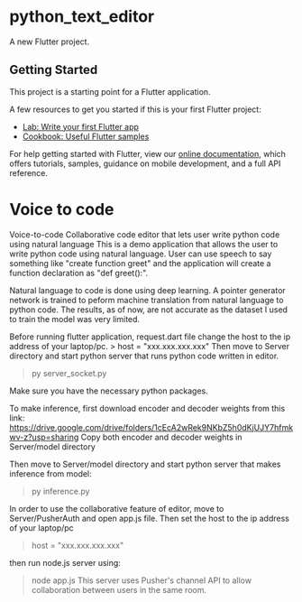 # python_text_editor

A new Flutter project.

## Getting Started

This project is a starting point for a Flutter application.

A few resources to get you started if this is your first Flutter project:

- [Lab: Write your first Flutter app](https://flutter.dev/docs/get-started/codelab)
- [Cookbook: Useful Flutter samples](https://flutter.dev/docs/cookbook)

For help getting started with Flutter, view our
[online documentation](https://flutter.dev/docs), which offers tutorials,
samples, guidance on mobile development, and a full API reference.


# Voice to code
 

Voice-to-code Collaborative code editor that lets user write python code using natural language This is a demo application that allows the user to write python code using natural language. 
User can use speech to say something like "create function greet" and the application will create a function declaration as "def greet():". 

Natural language to code is done using deep learning. A pointer generator network is trained to peform machine translation from natural language to python code. The results, as of now, are not accurate as the dataset I used to train the model was very limited. 

Before running flutter application, request.dart file change the host to the ip address of your laptop/pc. > host = "xxx.xxx.xxx.xxx" Then move to Server directory and start python server that runs python code written in editor. 
> py server_socket.py 

Make sure you have the necessary python packages. 

To make inference, first download encoder and decoder weights from this link:
https://drive.google.com/drive/folders/1cEcA2wRek9NKbZ5h0dKjUJY7hfmkwv-z?usp=sharing
Copy both encoder and decoder weights in Server/model directory

Then move to Server/model directory and start python server that makes inference from model: 
> py inference.py 

In order to use the collaborative feature of editor, move to Server/PusherAuth and open app.js file. Then set the host to the ip address of your laptop/pc 

> host = "xxx.xxx.xxx.xxx" 

then run node.js server using: 
> node app.js This server uses Pusher's channel API to allow collaboration between users in the same room.
